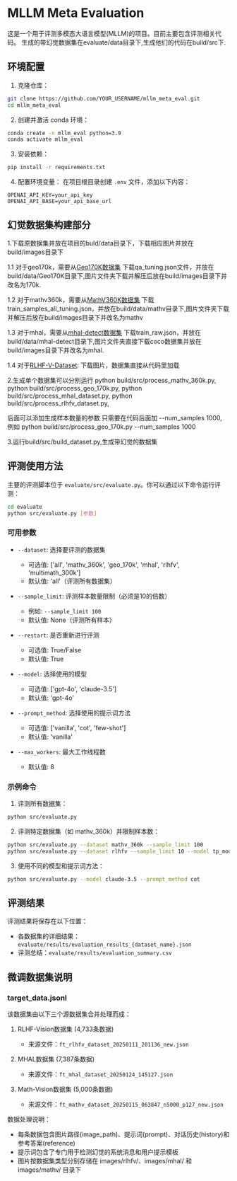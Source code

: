 # MLLM Meta Evaluation

这是一个用于评测多模态大语言模型(MLLM)的项目。目前主要包含评测相关代码。
生成的带幻觉数据集在evaluate/data目录下,生成他们的代码在build/src下.

## 环境配置

1. 克隆仓库：
```bash
git clone https://github.com/YOUR_USERNAME/mllm_meta_eval.git
cd mllm_meta_eval
```

2. 创建并激活 conda 环境：
```bash
conda create -n mllm_eval python=3.9
conda activate mllm_eval
```

3. 安装依赖：
```bash
pip install -r requirements.txt
```

4. 配置环境变量：
在项目根目录创建 `.env` 文件，添加以下内容：
```
OPENAI_API_KEY=your_api_key
OPENAI_API_BASE=your_api_base_url
```

## 幻觉数据集构建部分

1.下载原数据集并放在项目的buld/data目录下，下载相应图片并放在build/images目录下

1.1 对于geo170k，需要从[Geo170K数据集](https://huggingface.co/datasets/Luckyjhg/Geo170K/tree/main)
下载qa_tuning.json文件，并放在build/data/Geo170K目录下,图片文件夹下载并解压后放在build/images目录下并改名为170k.

1.2 对于mathv360k，需要从[MathV360K数据集](https://huggingface.co/datasets/Zhiqiang007/MathV360K/tree/main)
下载train_samples_all_tuning.json，并放在build/data/mathv目录下,图片文件夹下载并解压后放在build/images目录下并改名为mathv

1.3 对于mhal，需要从[mhal-detect数据集](https://github.com/hendryx-scale/mhal-detect)
下载train_raw.json，并放在build/data/mhal-detect目录下,图片文件夹直接下载coco数据集并放在build/images目录下并改名为mhal.

1.4 对于[RLHF-V-Dataset](https://huggingface.co/datasets/openbmb/RLHF-V-Dataset/tree/main):
下载图片，数据集直接从代码里加载


2.生成单个数据集可以分别运行
python build/src/process_mathv_360k.py,
python build/src/process_geo_170k.py,
python build/src/process_mhal_dataset.py,
python build/src/process_rlhfv_dataset.py,

后面可以添加生成样本数量的参数 只需要在代码后面加 --num_samples 1000,
例如 python build/src/process_geo_170k.py --num_samples 1000

3.运行build/src/build_dataset.py,生成带幻觉的数据集


## 评测使用方法

主要的评测脚本位于 `evaluate/src/evaluate.py`。你可以通过以下命令运行评测：

```bash
cd evaluate
python src/evaluate.py [参数]
```

### 可用参数

- `--dataset`: 选择要评测的数据集
  - 可选值: ['all', 'mathv_360k', 'geo_170k', 'mhal', 'rlhfv', 'multimath_300k']
  - 默认值: 'all'（评测所有数据集）

- `--sample_limit`: 评测样本数量限制（必须是10的倍数）
  - 例如: `--sample_limit 100`
  - 默认值: None（评测所有样本）

- `--restart`: 是否重新进行评测
  - 可选值: True/False
  - 默认值: True

- `--model`: 选择使用的模型
  - 可选值: ['gpt-4o', 'claude-3.5']
  - 默认值: 'gpt-4o'

- `--prompt_method`: 选择使用的提示词方法
  - 可选值: ['vanilla', 'cot', 'few-shot']
  - 默认值: 'vanilla'

- `--max_workers`: 最大工作线程数
  - 默认值: 8

### 示例命令

1. 评测所有数据集：
```bash
python src/evaluate.py
```

2. 评测特定数据集（如 mathv_360k）并限制样本数：
```bash
python src/evaluate.py --dataset mathv_360k --sample_limit 100
python src/evaluate.py --dataset rlhfv --sample_limit 10 --model tp_model
```

3. 使用不同的模型和提示词方法：
```bash
python src/evaluate.py --model claude-3.5 --prompt_method cot
```

## 评测结果

评测结果将保存在以下位置：
- 各数据集的详细结果：`evaluate/results/evaluation_results_{dataset_name}.json`
- 评测总结：`evaluate/results/evaluation_summary.csv`

## 微调数据集说明

### target_data.jsonl
该数据集由以下三个源数据集合并处理而成：

1. RLHF-Vision数据集 (4,733条数据)
   - 来源文件：`ft_rlhfv_dataset_20250111_201136_new.json`

2. MHAL数据集 (7,387条数据)
   - 来源文件：`ft_mhal_dataset_20250124_145127.json`

3. Math-Vision数据集 (5,000条数据)
   - 来源文件：`ft_mathv_dataset_20250115_063847_n5000_p127_new.json`

数据处理说明：
- 每条数据包含图片路径(image_path)、提示词(prompt)、对话历史(history)和参考答案(reference)
- 提示词包含了专门用于检测幻觉的系统消息和用户提示模板
- 图片按数据集类型分别存储在 images/rlhfv/、images/mhal/ 和 images/mathv/ 目录下
